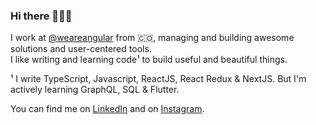 ### Hi there 👨🏽‍💻

I work at [@weareangular](https://weareangular.com) from 🇨🇴, managing and building awesome solutions and user-centered tools.\
I like writing and learning code¹ to build useful and beautiful things.

¹ I write TypeScript, Javascript, ReactJS, React Redux & NextJS. But I'm actively learning GraphQL, SQL & Flutter.

You can find me on [LinkedIn](https://www.linkedin.com/in/juandis/) and on [Instagram](https://www.instagram.com/iamjuandis/).

